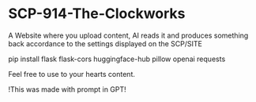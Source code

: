 # SCP-914-The-Clockworks
A Website where you upload content, AI reads it and produces something back accordance to the settings displayed on the SCP/SITE

pip install flask flask-cors huggingface-hub pillow openai requests





Feel free to use to your hearts content.

!This was made with prompt in GPT!
